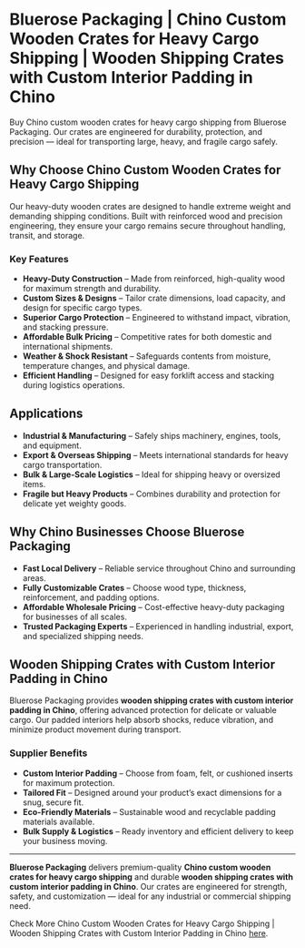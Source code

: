 # Bluerose Packaging | Chino Custom Wooden Crates for Heavy Cargo Shipping | Wooden Shipping Crates with Custom Interior Padding in Chino

Buy Chino custom wooden crates for heavy cargo shipping from Bluerose Packaging. Our crates are engineered for durability, protection, and precision — ideal for transporting large, heavy, and fragile cargo safely.

## Why Choose Chino Custom Wooden Crates for Heavy Cargo Shipping

Our heavy-duty wooden crates are designed to handle extreme weight and demanding shipping conditions. Built with reinforced wood and precision engineering, they ensure your cargo remains secure throughout handling, transit, and storage.

### Key Features

- **Heavy-Duty Construction** – Made from reinforced, high-quality wood for maximum strength and durability.  
- **Custom Sizes & Designs** – Tailor crate dimensions, load capacity, and design for specific cargo types.  
- **Superior Cargo Protection** – Engineered to withstand impact, vibration, and stacking pressure.  
- **Affordable Bulk Pricing** – Competitive rates for both domestic and international shipments.  
- **Weather & Shock Resistant** – Safeguards contents from moisture, temperature changes, and physical damage.  
- **Efficient Handling** – Designed for easy forklift access and stacking during logistics operations.  

## Applications

- **Industrial & Manufacturing** – Safely ships machinery, engines, tools, and equipment.  
- **Export & Overseas Shipping** – Meets international standards for heavy cargo transportation.  
- **Bulk & Large-Scale Logistics** – Ideal for shipping heavy or oversized items.  
- **Fragile but Heavy Products** – Combines durability and protection for delicate yet weighty goods.  

## Why Chino Businesses Choose Bluerose Packaging

- **Fast Local Delivery** – Reliable service throughout Chino and surrounding areas.  
- **Fully Customizable Crates** – Choose wood type, thickness, reinforcement, and padding options.  
- **Affordable Wholesale Pricing** – Cost-effective heavy-duty packaging for businesses of all scales.  
- **Trusted Packaging Experts** – Experienced in handling industrial, export, and specialized shipping needs.  

## Wooden Shipping Crates with Custom Interior Padding in Chino

Bluerose Packaging provides **wooden shipping crates with custom interior padding in Chino**, offering advanced protection for delicate or valuable cargo. Our padded interiors help absorb shocks, reduce vibration, and minimize product movement during transport.

### Supplier Benefits

- **Custom Interior Padding** – Choose from foam, felt, or cushioned inserts for maximum protection.  
- **Tailored Fit** – Designed around your product’s exact dimensions for a snug, secure fit.  
- **Eco-Friendly Materials** – Sustainable wood and recyclable padding materials available.  
- **Bulk Supply & Logistics** – Ready inventory and efficient delivery to keep your business moving.  

---

**Bluerose Packaging** delivers premium-quality **Chino custom wooden crates for heavy cargo shipping** and durable **wooden shipping crates with custom interior padding in Chino**. Our crates are engineered for strength, safety, and customization — ideal for any industrial or commercial shipping need.

Check More Chino Custom Wooden Crates for Heavy Cargo Shipping | Wooden Shipping Crates with Custom Interior Padding in Chino [here](https://www.bluerosepackaging.com/location/chino/buy-wholesale-heavy-duty-shipping-crates-near-me-in-chino/).
